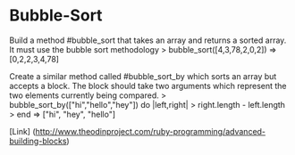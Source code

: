 # Bubble-Sort

Build a method #bubble_sort that takes an array and returns a sorted array. It must use the bubble sort methodology
    > bubble_sort([4,3,78,2,0,2])
    => [0,2,2,3,4,78]
    
    
Create a similar method called #bubble_sort_by which sorts an array but accepts a block. The block should take two arguments which represent the two elements currently being compared.
    > bubble_sort_by(["hi","hello","hey"]) do |left,right|
    >   right.length - left.length
    > end
    => ["hi", "hey", "hello"]
    
[Link] (http://www.theodinproject.com/ruby-programming/advanced-building-blocks)